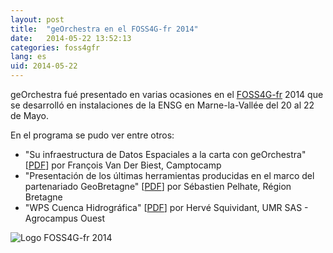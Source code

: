 ```yaml
---
layout: post
title:  "geOrchestra en el FOSS4G-fr 2014"
date:   2014-05-22 13:52:13
categories: foss4gfr
lang: es
uid: 2014-05-22
---
```


geOrchestra fué presentado en varias ocasiones en el [FOSS4G-fr](http://foss4g.osgeo.fr/) 2014 que se desarrolló en instalaciones de la ENSG en Marne-la-Vallée del 20 al 22 de Mayo.
<!--more-->

En el programa se pudo ver entre otros:

 * "Su infraestructura de Datos Espaciales a la carta con geOrchestra" [[PDF](https://osgeo-fr.github.io/presentations_foss4gfr/2014/J1_A_14_30_GEORCHESTRA_CAMPTOCAMP/foss4gfr_2014_georchestra_vanderbiest.pdf)] por François Van Der Biest, Camptocamp
 * "Presentación de los últimas herramientas producidas en el marco del partenariado GeoBretagne" [[PDF](https://osgeo-fr.github.io/presentations_foss4gfr/2014/J1_A_15_00_GEOBRETAGNE_REGION_BRETAGNE/foss4gfr_2014_geobretagne_pelhate.pdf)] por Sébastien Pelhate, Région Bretagne
 * "WPS Cuenca Hidrográfica" [[PDF](https://osgeo-fr.github.io/presentations_foss4gfr/2014/J1_B_16_00_AGROCAMPUS_UMRSAS/foss4gfr_2014_wps_bassin_versant_squividant.pdf)] por Hervé Squividant, UMR SAS - Agrocampus Ouest

![Logo FOSS4G-fr 2014](/public/icons/foss4gfr-logo.png)
